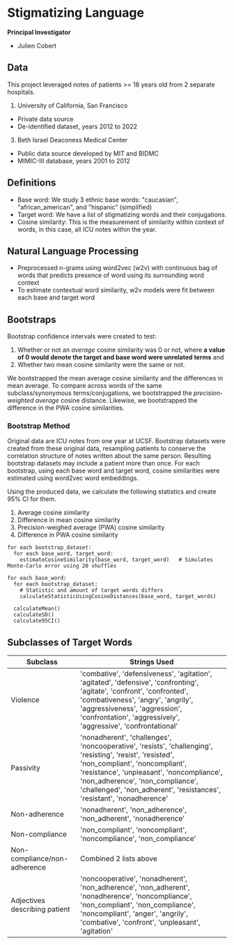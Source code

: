 # Stigmatizing Language
**Principal Investigator**
- Julien Cobert

## Data
This project leveraged notes of patients >= 18 years old from 2 separate hospitals.
1. University of California, San Francisco
  - Private data source
  - De-identified dataset, years 2012 to 2022
3. Beth Israel Deaconess Medical Center
  - Public data source developed by MIT and BIDMC
  - MIMIC-III database, years 2001 to 2012

## Definitions
- Base word: We study 3 ethnic base words: "caucasian", "african_american", and "hispanic" (simplified)
- Target word: We have a list of stigmatizing words and their conjugations.
- Cosine similarity: This is the measurement of similarity within context of words, in this case, all ICU notes within the year.

## Natural Language Processing
- Preprocessed n-grams using word2vec (w2v) with continuous bag of words that predicts presence of word using its surrounding word context
- To estimate contextual word similarity, w2v models were fit between each base and target word

## Bootstraps
Bootstrap confidence intervals were created to test:

1. Whether or not an *average* cosine similarity was 0 or not, where **a value of 0 would denote the target and base word were unrelated terms** and
2. Whether two mean cosine similarity were the same or not.

We bootstrapped the mean average cosine similarity and the differences in mean average. To compare across words of the same subclass/synonymous terms/conjugations, we bootstrapped the *precision-weighted average* cosine distance. Likewise, we bootstrapped the difference in the PWA cosine similarities.

### Bootstrap Method
Original data are ICU notes from one year at UCSF. Bootstrap datasets were created from these original data, resampling patients to conserve the correlation structure of notes written about the same person. Resulting bootstrap datasets may include a patient more than once. For each bootstrap, using each base word and target word, cosine similarities were estimated using word2vec word embeddings.

Using the produced data, we calculate the following statistics and create 95% CI for them.

1. Average cosine similarity
2. Difference in mean cosine similarity
3. Precision-weighed average (PWA) cosine similarity
4. Difference in PWA cosine similarity

```
for each bootstrap_dataset:
  for each base_word, target_word:
    estimateCosineSimilarity(base_word, target_word)   # Simulates Monte-Carlo error using 20 shuffles

for each base_word:
  for each bootstrap_dataset:
    # Statistic and amount of target words differs
    calculateStatisticUsingCosineDistances(base_word, target_words)
     
  calculateMean()
  calculateSD()
  calculate95CI()
```

## Subclasses of Target Words
| Subclass                      | Strings Used     |
|-------------------------------|----------------|
| Violence                      | 'combative', 'defensiveness', 'agitation', 'agitated', 'defensive', 'confronting', 'agitate', 'confront', 'confronted', 'combativeness', 'angry', 'angrily', 'aggressiveness', 'aggression', 'confrontation', 'aggressively', 'aggressive', 'confrontational' |
| Passivity                     | 'nonadherent', 'challenges', 'noncooperative', 'resists', 'challenging', 'resisting', 'resist', 'resisted', 'non_compliant', 'noncompliant', 'resistance', 'unpleasant', 'noncompliance', 'non_adherence', 'non_compliance', 'challenged', 'non_adherent', 'resistances', 'resistant', 'nonadherence' |
| Non-adherence                 | 'nonadherent', 'non_adherence', 'non_adherent', 'nonadherence' |
| Non-compliance                | 'non_compliant', 'noncompliant', 'noncompliance', 'non_compliance' |
| Non-compliance/non-adherence  | Combined 2 lists above |
| Adjectives describing patient | 'noncooperative', 'nonadherent', 'non_adherence', 'non_adherent', 'nonadherence', 'noncompliance', 'non_compliant', 'non_compliance', 'noncompliant', 'anger', 'angrily', 'combative', 'confront', 'unpleasant', 'agitation' |
